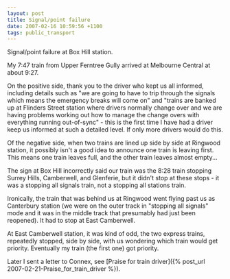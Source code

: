 ```yaml
---
layout: post
title: Signal/point failure
date: 2007-02-16 10:59:56 +1100
tags: public_transport
---
```


Signal/point failure at Box Hill station.

My 7:47 train from Upper Ferntree Gully arrived at Melbourne Central at about 9:27.

On the positive side, thank you to the driver who kept us all informed, including details such as "we are going to have to trip through the signals which means the emergency breaks will come on" and "trains are banked up at Flinders Street station where drivers normally change over and we are having problems working out how to manage the change overs with everything running out-of-sync" - this is the first time I have had a driver keep us informed at such a detailed level. If only more drivers would do this.

Of the negative side, when two trains are lined up side by side at Ringwood station, it possibly isn't a good idea to announce one train is leaving first. This means one train leaves full, and the other train leaves almost empty...

The sign at Box Hill incorrectly said our train was the 8:28 train stopping Surrey Hills, Camberwell, and Glenferie, but it didn't stop at these stops - it was a stopping all signals train, not a stopping all stations train.

Ironically, the train that was behind us at Ringwood went flying past us as Canterbury station (we were on the outer track in "stopping all signals" mode and it was in the middle track that presumably had just been reopened). It had to stop at East Camberwell.

At East Camberwell station, it was kind of odd, the two express trains, repeatedly stopped, side by side, with us wondering which train would get priority. Eventually my train (the first one) got priority.

Later I sent a letter to Connex, see [Praise for train driver]({% post_url 2007-02-21-Praise_for_train_driver %}).

